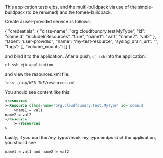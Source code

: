 This application tests ejbs, and the multi-buildpack via use of the simple-buildpack (to be renamed) and the tomee-buildpack.

Create a user-provided service as follows:

{
    "credentials": {
     "class-name": "org.cloudfoundry.test.MyType",
     "id": "someId",
     "includeInResources": "true",
     "name1": "val1",
     "name2": "val2"
    },
    "label": "user-provided",
    "name": "my-test-resource",
    "syslog_drain_url": "",
    "tags": [],
    "volume_mounts": []
   }

and bind it to the application.  After a push, `cf ssh` into the application:

`cf ssh ejb-application`

and view the resources.xml file:

`less ./app/WEB-INF/resources.xml`

You should see content like this:

```xml
<resources
><Resource class-name='org.cloudfoundry.test.MyType' id='someId'
    >name1 = val1
name2 = val2
</Resource
    ></resources
>
```

Lastly, if you curl the /my-type/check-my-type endpoint of the application, you should see

```
name1 = val1 and name2 = val2
```
